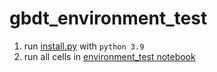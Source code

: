 # gbdt_environment_test

1. run [install.py](install.py) with `python 3.9`
2. run all cells in [environment_test notebook](environment_test.ipynb)
